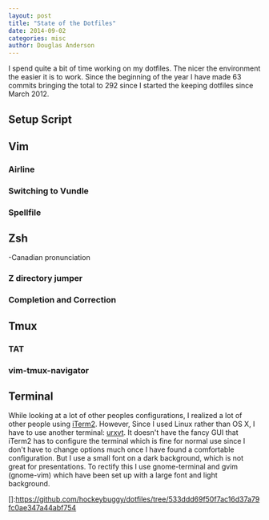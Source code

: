 ```yaml
---
layout: post
title: "State of the Dotfiles"
date: 2014-09-02
categories: misc
author: Douglas Anderson
---
```


I spend quite a bit of time working on my dotfiles. The nicer the environment
the easier it is to work. Since the beginning of the year I have made 63
commits bringing the total to 292 since I started the keeping dotfiles since
March 2012.

## Setup Script

## Vim

### Airline

### Switching to Vundle

### Spellfile

## Zsh

-Canadian pronunciation

### Z directory jumper

### Completion and Correction

## Tmux

### TAT

### vim-tmux-navigator

## Terminal

While looking at a lot of other peoples configurations, I realized a lot of
other people using [iTerm2][ITERM2]. However, Since I used Linux rather than OS
X, I have to use another terminal: [urxvt][URXVT]. It doesn't have the fancy
GUI that iTerm2 has to configure the terminal which is fine for normal use
since I don't have to change options much once I have found a comfortable
configuration. But I use a small font on a dark background, which is not great
for presentations. To rectify this I use gnome-terminal and gvim (gnome-vim)
which have been set up with a large font and light background.

[ITERM2]: http://iterm2.com/
[URXVT]: https://wiki.archlinux.org/index.php/rxvt-unicode

[]:https://github.com/hockeybuggy/dotfiles/tree/533ddd69f50f7ac16d37a79fc0ae347a44abf754
